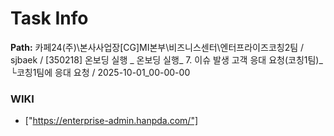 # Task Info

**Path:** 카페24(주)\본사사업장\[CG]MI본부\비즈니스센터\엔터프라이즈코칭2팀 / sjbaek / [350218] 온보딩 실행 _ 온보딩 실행_ 7. 이슈 발생 고객 응대 요청(코칭1팀)_ └코칭1팀에 응대 요청 / 2025-10-01_00-00-00

### WIKI
- ["https://enterprise-admin.hanpda.com/"]

